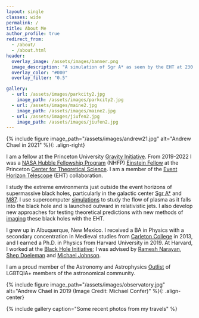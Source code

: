 ```yaml
---
layout: single
classes: wide
permalink: /
title: About Me
author_profile: true
redirect_from: 
  - /about/
  - /about.html
header:
  overlay_image: /assets/images/banner.png
  image_description: "A simulation of Sgr A* as seen by the EHT at 230 GHz" 
  overlay_color: "#000"
  overlay_filter: "0.5"

gallery:
  - url: /assets/images/parkcity2.jpg
    image_path: /assets/images/parkcity2.jpg
  - url: /assets/images/maine2.jpg
    image_path: /assets/images/maine2.jpg
  - url: /assets/images/jiufen2.jpg
    image_path: /assets/images/jiufen2.jpg
---
```


{% include figure image_path="/assets/images/andrew21.jpg" alt="Andrew Chael in 2021" %}{: .align-right}

I am a fellow at the Princeton University [Gravity Initiative](https://gravity.princeton.edu/). From 2019-2022 I was a [NASA Hubble Fellowship Program](http://www.stsci.edu/stsci-research/fellowships/nasa-hubble-fellowship-program) (NHFP) [Einstein Fellow](http://www.stsci.edu/stsci-research/fellowships/nasa-hubble-fellowship-program/meet-the-fellows) at the Princeton [Center for Theoretical Science](http://pcts.princeton.edu/). I am a member of the [Event Horizon Telescope](http://eventhorizontelescope.org/) (EHT) collaboration.

I study the extreme environments just outside the event horizons of supermassive black holes, particularly in the galactic center <a href="https://en.wikipedia.org/wiki/Sagittarius_A*">Sgr A*</a> and [M87](https://en.wikipedia.org/wiki/Messier_87). I use supercomputer [simulations](/_pages/simulating) to study the flow of plasma as it falls into the black hole and is launched outward in relativistic jets. I also develop new approaches for testing theoretical predictions with new methods of [imaging](/_pages/imaging) these black holes with the EHT.  

<!--
I was a graduate student in  theoretical and computational astrophysics with the [Event Horizon Telescope](http://eventhorizontelescope.org/) and a candidate for a Ph.D. in the Physics department at Harvard University. I work at the [Black Hole Initiative](https://bhi.fas.harvard.edu/).

My research uses new cutting-edge approaches for [simulating](/_pages/simulating) and [imaging](/_pages/imaging) the EHT's black hole targets <a href="https://en.wikipedia.org/wiki/Sagittarius_A*">Sgr A*</a> and [M87](https://en.wikipedia.org/wiki/Messier_87). My primary graduate adviser is [Ramesh Narayan](https://www.cfa.harvard.edu/~narayan/), and I am also advised by [Shep Doeleman](https://astronomy.fas.harvard.edu/people/shep-doeleman) and [Michael Johnson](http://www.scintillatingastronomy.com/).
-->

I grew up in Albuquerque, New Mexico. I received a BA in Physics with a secondary concentration in Medieval studies from [Carleton College](https://www.carleton.edu/) in 2013, and I earned a Ph.D. in Physics from Harvard University in 2019. At Harvard, I worked at the [Black Hole Initiative](https://bhi.fas.harvard.edu/); I was advised by [Ramesh Narayan](https://www.cfa.harvard.edu/~narayan/), [Shep Doeleman](https://astronomy.fas.harvard.edu/people/shep-doeleman) and [Michael Johnson](http://www.scintillatingastronomy.com/).

<!--
#I also serve as a [Resident Tutor](https://dunster.harvard.edu/resident-tutors/) at [Dunster House](https://dunster.harvard.edu) in Harvard College, where I mentor and advise undergraduates on national fellowship applications, LGBTQ life, physics and astronomy courses, and paths to graduate school.
-->

I am a proud member of the Astronomy and Astrophysics [Outlist](https://astro-outlist.github.io/) of LGBTQIA+ members of the astronomical community. 

{% include figure image_path="/assets/images/observatory.jpg" alt="Andrew Chael in 2019 (Image Credit: Michael Confer)" %}{: .align-center}

{% include gallery caption="Some recent photos from my travels" %}

